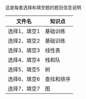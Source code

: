 这是每套选择和填空题的题目信息说明

|文件名|知识点|
|------|-----|
|选择1、填空1|基础训练|
|选择2、填空2|基础训练|
|选择3、填空3|线性表|
|选择4、填空4|栈和队|
|选择5、填空5|树|
|选择6、填空6|查找和排序|
|选择7、填空7|图|
